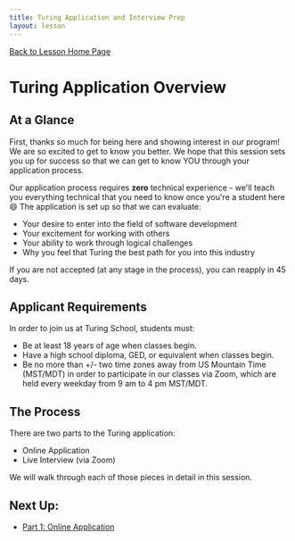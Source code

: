 ```yaml
---
title: Turing Application and Interview Prep
layout: lesson
---
```


<a href="../">Back to Lesson Home Page</a>

# Turing Application Overview

## At a Glance

First, thanks so much for being here and showing interest in our program! We are so excited to get to know you better. We hope that this session sets you up for success so that we can get to know YOU through your application process. 

Our application process requires **zero** technical experience - we'll teach you everything technical that you need to know once you're a student here 😄 The application is set up so that we can evaluate:
- Your desire to enter into the field of software development
- Your excitement for working with others
- Your ability to work through logical challenges 
- Why you feel that Turing the best path for you into this industry

If you are not accepted (at any stage in the process), you can reapply in 45 days.

## Applicant Requirements
In order to join us at Turing School, students must:
- Be at least 18 years of age when classes begin.
- Have a high school diploma, GED, or equivalent when classes begin.
- Be no more than +/- two time zones away from US Mountain Time (MST/MDT) in order to participate in our classes via Zoom, which are held every weekday from 9 am to 4 pm MST/MDT.

## The Process

There are two parts to the Turing application:
- Online Application
- Live Interview (via Zoom)

We will walk through each of those pieces in detail in this session.

## Next Up:
- [Part 1: Online Application](../online-application)